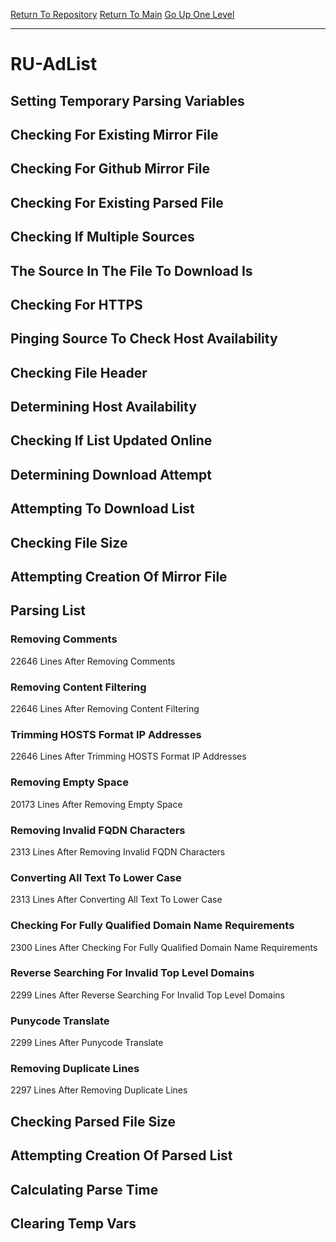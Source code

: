 [Return To Repository](https://github.com/deathbybandaid/piholeparser/)
[Return To Main](https://github.com/deathbybandaid/piholeparser/blob/master/RecentRunLogs/Mainlog.md)
[Go Up One Level](https://github.com/deathbybandaid/piholeparser/blob/master/RecentRunLogs/TopLevelScripts/30-Processing-External-Blacklists.md)
____________________________________
# RU-AdList
## Setting Temporary Parsing Variables
## Checking For Existing Mirror File
## Checking For Github Mirror File
## Checking For Existing Parsed File
## Checking If Multiple Sources
## The Source In The File To Download Is
## Checking For HTTPS
## Pinging Source To Check Host Availability
## Checking File Header
## Determining Host Availability
## Checking If List Updated Online
## Determining Download Attempt
## Attempting To Download List
## Checking File Size
## Attempting Creation Of Mirror File
## Parsing List
### Removing Comments
22646 Lines After Removing Comments
### Removing Content Filtering
22646 Lines After Removing Content Filtering
### Trimming HOSTS Format IP Addresses
22646 Lines After Trimming HOSTS Format IP Addresses
### Removing Empty Space
20173 Lines After Removing Empty Space
### Removing Invalid FQDN Characters
2313 Lines After Removing Invalid FQDN Characters
### Converting All Text To Lower Case
2313 Lines After Converting All Text To Lower Case
### Checking For Fully Qualified Domain Name Requirements
2300 Lines After Checking For Fully Qualified Domain Name Requirements
### Reverse Searching For Invalid Top Level Domains
2299 Lines After Reverse Searching For Invalid Top Level Domains
### Punycode Translate
2299 Lines After Punycode Translate
### Removing Duplicate Lines
2297 Lines After Removing Duplicate Lines
## Checking Parsed File Size
## Attempting Creation Of Parsed List
## Calculating Parse Time
## Clearing Temp Vars
